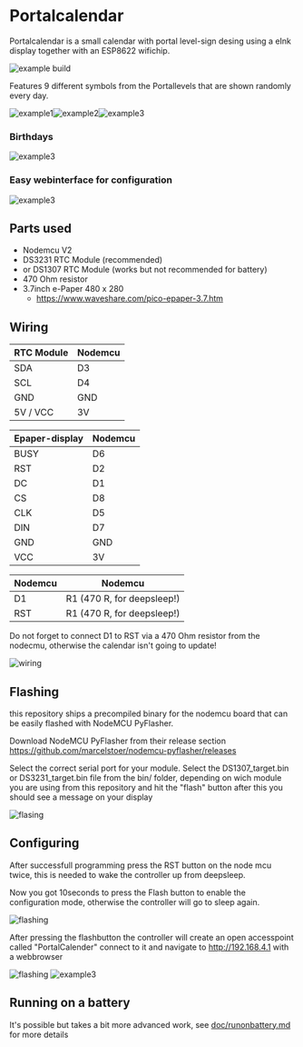 # Portalcalendar

Portalcalendar is a small calendar with portal level-sign desing using a eInk display together with an ESP8622 wifichip.

![example build](doc/example.jpg)

Features 9 different symbols from the Portallevels that are shown randomly every day.

![example1](doc/random1.png)![example2](doc/random2.png)![example3](doc/random3.png)

### Birthdays

![example3](doc/birthday.png)

### Easy webinterface for configuration
![example3](doc/webif.png)

## Parts used

* Nodemcu V2
* DS3231 RTC Module (recommended)
* or DS1307 RTC Module (works but not recommended for battery)
* 470 Ohm resistor
* 3.7inch e-Paper 480 x 280  
   * https://www.waveshare.com/pico-epaper-3.7.htm

## Wiring
RTC Module  | Nodemcu
------------- | -------------
SDA | D3
SCL | D4
GND | GND
5V / VCC |  3V

Epaper-display  | Nodemcu
------------- | -------------
BUSY | D6
RST | D2
DC | D1
CS | D8
CLK | D5
DIN | D7
GND | GND
VCC | 3V


Nodemcu  | Nodemcu
------------- | -------------
D1 | R1 (470 R, for deepsleep!)
RST | R1 (470 R, for deepsleep!)

Do not forget to connect D1 to RST via a 470 Ohm resistor from the nodecmu, otherwise the calendar isn't going to update!

![wiring](doc/wiring.png)


## Flashing

this repository ships a precompiled binary for the nodemcu board that can be easily flashed with NodeMCU PyFlasher.

Download NodeMCU PyFlasher from their release section https://github.com/marcelstoer/nodemcu-pyflasher/releases

Select the correct serial port for your module.
Select the DS1307_target.bin or DS3231_target.bin file from the bin/ folder, depending on wich module you are using from this repository and hit the "flash" button after this you should see a message on your display

![flasing](doc/nodemcupyflasher.png)


## Configuring
After successfull programming press the RST button on the node mcu twice, this is needed to wake the controller up from deepsleep.

Now you got 10seconds to press the Flash button to enable the configuration mode, otherwise the controller will go to sleep again.

![flashing](doc/settings1.jpg)

After pressing the flashbutton the controller will create an open accesspoint called "PortalCalender" connect to it and navigate to http://192.168.4.1 with a webbrowser

![flashing](doc/settings2.jpg)
![example3](doc/webif.png)


## Running on a battery

It's possible but takes a bit more advanced work, see [doc/runonbattery.md](./doc/runonbattery.md)
  for more details